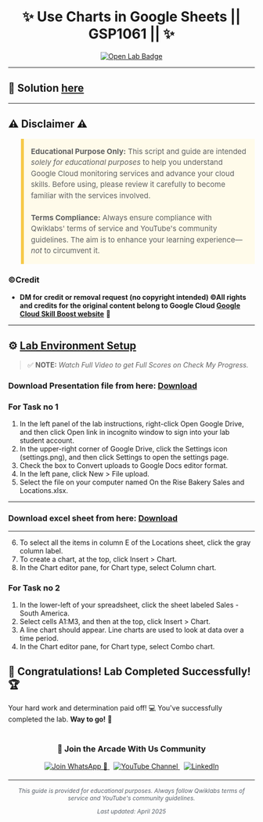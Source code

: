 <h1 align="center">
✨ Use Charts in Google Sheets || GSP1061 || ✨
</h1>

<div align="center">
  <a href="" target="_blank" rel="noopener noreferrer">
    <img src="https://img.shields.io/badge/Open_Lab-Cloud_Skills_Boost-4285F4?style=for-the-badge&logo=google&logoColor=white&labelColor=34A853" alt="Open Lab Badge">
  </a>
</div>

---

## 🔑 Solution [here]()

---

## ⚠️ Disclaimer ⚠️

<blockquote style="background-color: #fffbea; border-left: 6px solid #f7c948; padding: 1em; font-size: 15px; line-height: 1.5;">
  <strong>Educational Purpose Only:</strong> This script and guide are intended <em>solely for educational purposes</em> to help you understand Google Cloud monitoring services and advance your cloud skills. Before using, please review it carefully to become familiar with the services involved.
  <br><br>
  <strong>Terms Compliance:</strong> Always ensure compliance with Qwiklabs' terms of service and YouTube's community guidelines. The aim is to enhance your learning experience—<em>not</em> to circumvent it.
</blockquote>

### ©Credit
- **DM for credit or removal request (no copyright intended) ©All rights and credits for the original content belong to Google Cloud [Google Cloud Skill Boost website](https://www.cloudskillsboost.google/)** 🙏

---

## ⚙️ <ins>Lab Environment Setup</ins>

> ✅ **NOTE:** *Watch Full Video to get Full Scores on Check My Progress.*

### Download Presentation file from here: [Download](https://github.com/Arcade-With-Us/Google-Cloud-Labs/raw/refs/heads/main/Use%20Charts%20in%20Google%20Sheets/On%20the%20Rise%20Bakery.pptx)

### For Task no 1
1. In the left panel of the lab instructions, right-click Open Google Drive, and then click Open link in incognito window to sign into your lab student account.
2. In the upper-right corner of Google Drive, click the Settings icon (settings.png), and then click Settings to open the settings page.
3. Check the box to Convert uploads to Google Docs editor format.
4. In the left pane, click New > File upload.
5. Select the file on your computer named On the Rise Bakery Sales and Locations.xlsx.
---
### Download excel sheet from here: [Download](https://github.com/Arcade-With-Us/Google-Cloud-Labs/raw/refs/heads/main/Use%20Charts%20in%20Google%20Sheets/On%20the%20Rise%20Bakery%20Sales%20and%20Locations.xlsx)
---
6. To select all the items in column E of the Locations sheet, click the gray column label.
7. To create a chart, at the top, click Insert > Chart.
8. In the Chart editor pane, for Chart type, select Column chart.

### For Task no 2
1. In the lower-left of your spreadsheet, click the sheet labeled Sales - South America.
2. Select cells A1:M3, and then at the top, click Insert > Chart.
3. A line chart should appear. Line charts are used to look at data over a time period.
4. In the Chart editor pane, for Chart type, select Combo chart.

## 🎉 **Congratulations! Lab Completed Successfully!** 🏆  

Your hard work and determination paid off! 💻
You've successfully completed the lab. **Way to go!** 🚀


<div align="center" style="padding: 5px;">
  <h3>📱 Join the Arcade With Us Community</h3>
  
  <a href="https://chat.whatsapp.com/KN3NvYNTJvU5xMCVTORJtS">
    <img src="https://img.shields.io/badge/Join_WhatsApp-25D366?style=for-the-badge&logo=whatsapp&logoColor=white" alt="Join WhatsApp 👥">
  </a>
  &nbsp;
  <a href="https://youtube.com/@arcadewithus_we?si=yeEby5M3k40gdX4l">
    <img src="https://img.shields.io/badge/Subscribe-Arcade%20With%20Us-FF0000?style=for-the-badge&logo=youtube&logoColor=white" alt="YouTube Channel">
  </a>
  &nbsp;
  <a href="https://www.linkedin.com/in/tripti-gupta-a28a6832b/">
    <img src="https://img.shields.io/badge/LINKEDIN-Tripti%20Gupta-0077B5?style=for-the-badge&logo=linkedin&logoColor=white" alt="LinkedIn">
</a>


</div>

---

<div align="center">
  <p style="font-size: 12px; color: #586069;">
    <em>This guide is provided for educational purposes. Always follow Qwiklabs terms of service and YouTube's community guidelines.</em>
  </p>
  <p style="font-size: 12px; color: #586069;">
    <em>Last updated: April 2025</em>
  </p>
</div>
